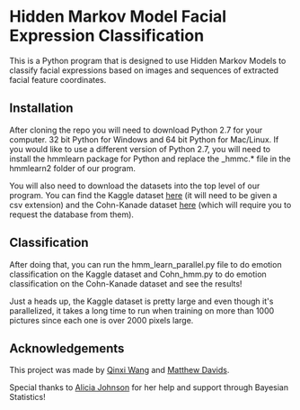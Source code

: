 # Hidden Markov Model Facial Expression Classification

This is a Python program that is designed to use Hidden Markov Models to classify facial expressions based on images and sequences of extracted facial feature coordinates. 

## Installation 

After cloning the repo you will need to download Python 2.7 for your computer. 32 bit Python for Windows and 64 bit Python for Mac/Linux. If you would like to use a different version of Python 2.7, you will need to install the hmmlearn package for Python and replace the _hmmc.* file in the hmmlearn2 folder of our program. 

You will also need to download the datasets into the top level of our program. You can find the Kaggle dataset [here](https://www.kaggle.com/c/challenges-in-representation-learning-facial-expression-recognition-challenge) (it will need to be given a csv extension) and the Cohn-Kanade dataset [here](http://www.pitt.edu/~emotion/ck-spread.html) (which will require you to request the database from them). 

## Classification 

After doing that, you can run the hmm_learn_parallel.py file to do emotion classification on the Kaggle dataset and Cohn_hmm.py to do emotion classification on the Cohn-Kanade dataset and see the results! 

Just a heads up, the Kaggle dataset is pretty large and even though it's parallelized, it takes a long time to run when training on more than 1000 pictures since each one is over 2000 pixels large. 

## Acknowledgements

This project was made by [Qinxi Wang](https://github.com/QinxiWang) and [Matthew Davids](https://github.com/mattdavids). 

Special thanks to [Alicia Johnson](https://github.com/ajohns24) for her help and support through Bayesian Statistics!
